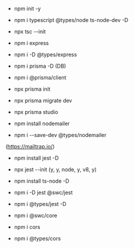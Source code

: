 -  npm init -y

- npm i typescript @types/node ts-node-dev -D

- npx tsc --init

- npm i express

- npm i -D @types/express

- npm i prisma -D  (DB)

- npm i @prisma/client

- npx prisma init

- npx prisma migrate dev

- npx prisma studio

-  npm install nodemailer

- npm i --save-dev @types/nodemailer

(https://mailtrap.io/)

- npm install jest -D

- npx jest --init (y, y, node, y, v8, y)

- npm install ts-node -D

- npm i -D jest @swc/jest

- npm i @types/jest -D

- npm i @swc/core

- npm i cors

- npm i @types/cors